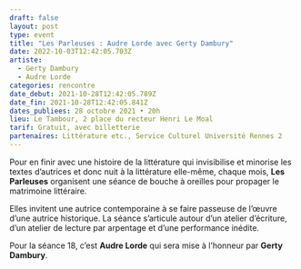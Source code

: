 ```yaml
---
draft: false
layout: post
type: event
title: "Les Parleuses : Audre Lorde avec Gerty Dambury"
date: 2022-10-03T12:42:05.703Z
artiste:
  - Gerty Dambury
  - Audre Lorde
categories: rencontre
date_debut: 2021-10-28T12:42:05.789Z
date_fin: 2021-10-28T12:42:05.841Z
dates_publiees: 28 octobre 2021 • 20h
lieu: Le Tambour, 2 place du recteur Henri Le Moal
tarif: Gratuit, avec billetterie
partenaires: Littérature etc., Service Culturel Université Rennes 2
---
```

Pour en finir avec une histoire de la littérature qui invisibilise et minorise les textes d’autrices et donc nuit à la littérature elle-même, chaque mois, **Les Parleuses** organisent une séance de bouche à oreilles pour propager le matrimoine littéraire.

Elles invitent une autrice contemporaine à se faire passeuse de l’œuvre d’une autrice historique. La séance s’articule autour d’un atelier d’écriture, d’un atelier de lecture par arpentage et d’une performance inédite.

Pour la séance 18, c’est **Audre Lorde** qui sera mise à l’honneur par **Gerty Dambury**.